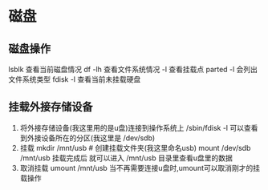 # 磁盘

## 磁盘操作

lsblk           查看当前磁盘情况
df -lh          查看文件系统情况 -l 查看挂载点
parted -l       会列出文件系统类型
fdisk -l        查看当前未挂载硬盘

## 挂载外接存储设备

1. 将外接存储设备(我这里用的是u盘)连接到操作系统上
/sbin/fdisk -l
可以查看到外接设备所在的分区(我这里是 /dev/sdb)
2. 挂载
mkdir /mnt/usb  # 创建挂载文件夹(我这里命名usb)
mount /dev/sdb /mnt/usb
挂载完成后 就可以进入 /mnt/usb 目录里查看u盘里的数据
3. 取消挂载
umount /mnt/usb
当不再需要连接u盘时,umount可以取消刚才的挂载操作

